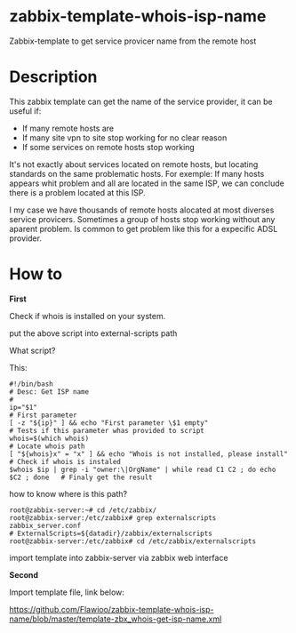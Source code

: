 # zabbix-template-whois-isp-name
Zabbix-template to get service provicer name from the remote host

# Description

This zabbix template can get the name of the service provider, it can be useful if:
* If many remote hosts are
* If many site vpn to site stop working for no clear reason
* If some services on remote hosts stop working

It's not exactly about services located on remote hosts, but locating standards on the same problematic hosts.
For exemple:
If many hosts appears whit problem and all are located in the same ISP, we can conclude there is a problem located at this ISP.

I my case we have thousands of remote hosts alocated at most diverses service provicers.
Sometimes a group of hosts stop working without any aparent problem.
Is common to get problem like this for a expecific ADSL provider.

# How to
**First**

Check if whois is installed on your system.

put the above script into external-scripts path

What script?

This:
```shell
#!/bin/bash
# Desc: Get ISP name
#           
ip="$1"                                                                          # First parameter
[ -z "${ip}" ] && echo "First parameter \$1 empty"                               # Tests if this parameter whas provided to script
whois=$(which whois)                                                             # Locate whois path
[ "${whois}x" = "x" ] && echo "Whois is not installed, please install"           # Check if whois is instaled
$whois $ip | grep -i "owner:\|OrgName" | while read C1 C2 ; do echo $C2 ; done   # Finaly get the result
```

how to know where is this path?

```shell
root@zabbix-server:~# cd /etc/zabbix/
root@zabbix-server:/etc/zabbix# grep externalscripts zabbix_server.conf
# ExternalScripts=${datadir}/zabbix/externalscripts
root@zabbix-server:/etc/zabbix# cd /etc/zabbix/externalscripts
```
import template into zabbix-server via zabbix web interface

**Second**

Import template file, link below:

https://github.com/Flawioo/zabbix-template-whois-isp-name/blob/master/template-zbx_whois-get-isp-name.xml

